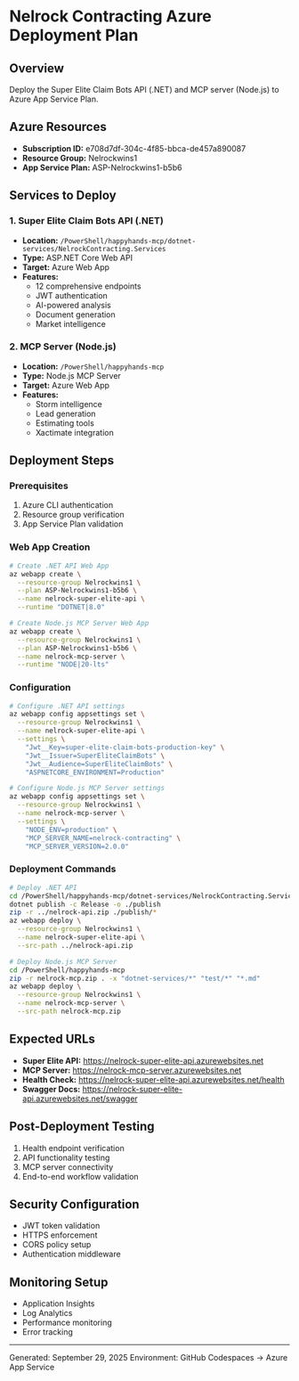 # Nelrock Contracting Azure Deployment Plan

## Overview
Deploy the Super Elite Claim Bots API (.NET) and MCP server (Node.js) to Azure App Service Plan.

## Azure Resources
- **Subscription ID:** e708d7df-304c-4f85-bbca-de457a890087
- **Resource Group:** Nelrockwins1
- **App Service Plan:** ASP-Nelrockwins1-b5b6

## Services to Deploy

### 1. Super Elite Claim Bots API (.NET)
- **Location:** `/PowerShell/happyhands-mcp/dotnet-services/NelrockContracting.Services`
- **Type:** ASP.NET Core Web API
- **Target:** Azure Web App
- **Features:**
  - 12 comprehensive endpoints
  - JWT authentication
  - AI-powered analysis
  - Document generation
  - Market intelligence

### 2. MCP Server (Node.js)
- **Location:** `/PowerShell/happyhands-mcp`
- **Type:** Node.js MCP Server
- **Target:** Azure Web App
- **Features:**
  - Storm intelligence
  - Lead generation
  - Estimating tools
  - Xactimate integration

## Deployment Steps

### Prerequisites
1. Azure CLI authentication
2. Resource group verification
3. App Service Plan validation

### Web App Creation
```bash
# Create .NET API Web App
az webapp create \
  --resource-group Nelrockwins1 \
  --plan ASP-Nelrockwins1-b5b6 \
  --name nelrock-super-elite-api \
  --runtime "DOTNET|8.0"

# Create Node.js MCP Server Web App
az webapp create \
  --resource-group Nelrockwins1 \
  --plan ASP-Nelrockwins1-b5b6 \
  --name nelrock-mcp-server \
  --runtime "NODE|20-lts"
```

### Configuration
```bash
# Configure .NET API settings
az webapp config appsettings set \
  --resource-group Nelrockwins1 \
  --name nelrock-super-elite-api \
  --settings \
    "Jwt__Key=super-elite-claim-bots-production-key" \
    "Jwt__Issuer=SuperEliteClaimBots" \
    "Jwt__Audience=SuperEliteClaimBots" \
    "ASPNETCORE_ENVIRONMENT=Production"

# Configure Node.js MCP Server settings
az webapp config appsettings set \
  --resource-group Nelrockwins1 \
  --name nelrock-mcp-server \
  --settings \
    "NODE_ENV=production" \
    "MCP_SERVER_NAME=nelrock-contracting" \
    "MCP_SERVER_VERSION=2.0.0"
```

### Deployment Commands
```bash
# Deploy .NET API
cd /PowerShell/happyhands-mcp/dotnet-services/NelrockContracting.Services
dotnet publish -c Release -o ./publish
zip -r ../nelrock-api.zip ./publish/*
az webapp deploy \
  --resource-group Nelrockwins1 \
  --name nelrock-super-elite-api \
  --src-path ../nelrock-api.zip

# Deploy Node.js MCP Server
cd /PowerShell/happyhands-mcp
zip -r nelrock-mcp.zip . -x "dotnet-services/*" "test/*" "*.md"
az webapp deploy \
  --resource-group Nelrockwins1 \
  --name nelrock-mcp-server \
  --src-path nelrock-mcp.zip
```

## Expected URLs
- **Super Elite API:** https://nelrock-super-elite-api.azurewebsites.net
- **MCP Server:** https://nelrock-mcp-server.azurewebsites.net
- **Health Check:** https://nelrock-super-elite-api.azurewebsites.net/health
- **Swagger Docs:** https://nelrock-super-elite-api.azurewebsites.net/swagger

## Post-Deployment Testing
1. Health endpoint verification
2. API functionality testing
3. MCP server connectivity
4. End-to-end workflow validation

## Security Configuration
- JWT token validation
- HTTPS enforcement
- CORS policy setup
- Authentication middleware

## Monitoring Setup
- Application Insights
- Log Analytics
- Performance monitoring
- Error tracking

---
Generated: September 29, 2025
Environment: GitHub Codespaces → Azure App Service
